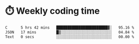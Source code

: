 
# :stopwatch: Weekly coding time
<!--START_SECTION:waka-->

```txt
C      5 hrs 42 mins   ███████████████████████▓░   95.16 %
JSON   17 mins         █▒░░░░░░░░░░░░░░░░░░░░░░░   04.84 %
Text   0 secs          ░░░░░░░░░░░░░░░░░░░░░░░░░   00.00 %
```

<!--END_SECTION:waka-->


<!-- <p> <img src="https://github-readme-stats.vercel.app/api?username=cozgerest&show_icons=true&hide_border=false" />  </p> -->

